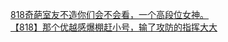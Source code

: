 [818奇葩室友不造你们会不会看，一个高段位女神。](http://tieba.baidu.com/p/3467066722?see_lz=1&pn=)   
[【818】那个优越感爆棚赶小号，输了攻防的指挥大大](http://tieba.baidu.com/p/3467728800?see_lz=1&pn=)   

